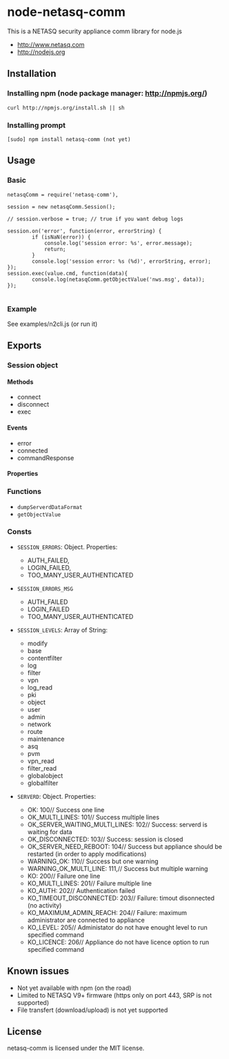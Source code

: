 # node-netasq-comm

This is a NETASQ security appliance comm library for node.js

* http://www.netasq.com
* http://nodejs.org

## Installation

### Installing npm (node package manager: http://npmjs.org/)

```
curl http://npmjs.org/install.sh || sh	
```

### Installing prompt
```
[sudo] npm install netasq-comm (not yet)
```

## Usage
### Basic 
```
netasqComm = require('netasq-comm'),

session = new netasqComm.Session();

// session.verbose = true; // true if you want debug logs

session.on('error', function(error, errorString) {
		if (isNaN(error)) {
			console.log('session error: %s', error.message);
			return;
		}
		console.log('session error: %s (%d)', errorString, error);		
});
session.exec(value.cmd, function(data){
		console.log(netasqComm.getObjectValue('nws.msg', data));
});                                             
		
```

### Example
See examples/n2cli.js (or run it)

## Exports 

### Session object
#### Methods
* connect
* disconnect
* exec

#### Events
* error
* connected
* commandResponse

#### Properties

### Functions
* `dumpServerdDataFormat`
* `getObjectValue`

### Consts
* `SESSION_ERRORS`: Object. Properties:
	- AUTH_FAILED,
	- LOGIN_FAILED,
	- TOO_MANY_USER_AUTHENTICATED
* `SESSION_ERRORS_MSG` 
	- AUTH_FAILED
	- LOGIN_FAILED
	- TOO_MANY_USER_AUTHENTICATED

* `SESSION_LEVELS`: Array of String:
	- modify
	- base
	- contentfilter
	- log
	- filter
	- vpn
	- log_read
	- pki
	- object
	- user
	- admin
	- network
	- route
	- maintenance
	- asq
	- pvm
	- vpn_read
	- filter_read
	- globalobject
	- globalfilter
	
* `SERVERD`: Object. Properties:
	- OK: 100// Success one line 
	- OK_MULTI_LINES: 101// Success multiple lines
	- OK_SERVER_WAITING_MULTI_LINES: 102// Success: serverd is waiting for data
	- OK_DISCONNECTED: 103// Success: session is closed
	- OK_SERVER_NEED_REBOOT: 104// Success but appliance should be restarted (in order to apply modifications)
	- WARNING_OK: 110// Success but one warning 
	- WARNING_OK_MULTI_LINE: 111,// Success but multiple warning
	- KO: 200// Failure one line 
	- KO_MULTI_LINES: 201// Failure multiple line 
	- KO_AUTH: 202// Authentication failed
	- KO_TIMEOUT_DISCONNECTED: 203// Failure: timout disonnected (no activity)
	- KO_MAXIMUM_ADMIN_REACH: 204// Failure: maximum administrator are connected to appliance
	- KO_LEVEL: 205// Administator do not have enought level to run specified command
	- KO_LICENCE: 206// Appliance do not have licence option to run specified command
	

## Known issues
* Not yet available with npm (on the road)
* Limited to NETASQ V9+ firmware (https only on port 443, SRP is not supported)
* File transfert (download/upload) is not yet supported
  

## License
netasq-comm is licensed under the MIT license.